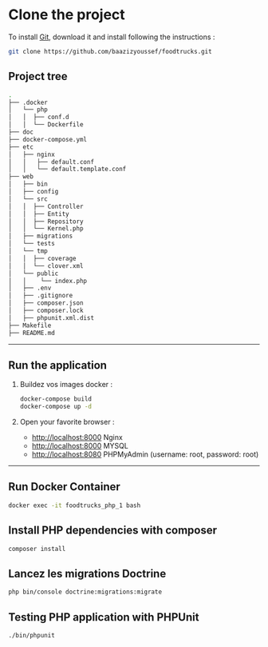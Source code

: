 # Clone the project

To install [Git](http://git-scm.com/book/en/v2/Getting-Started-Installing-Git), download it and install following the instructions :

```sh
git clone https://github.com/baazizyoussef/foodtrucks.git
```

## Project tree

```sh
.
├── .docker
│   └── php
│   │  ├── conf.d
│   │  └── Dockerfile
├── doc
├── docker-compose.yml
├── etc
│   ├── nginx
│   │   ├── default.conf
│   │   └── default.template.conf
├── web
│   ├── bin
│   ├── config
│   └── src
│   │  ├── Controller
│   │  ├── Entity
│   │  ├── Repository     
│   │  └── Kernel.php
│   ├── migrations
│   └── tests
│   └── tmp
│   │  ├── coverage
│   │  └── clover.xml
│   └── public
│   │    └── index.php
│   ├── .env
│   ├── .gitignore
│   ├── composer.json
│   ├── composer.lock
│   ├── phpunit.xml.dist
├── Makefile
├── README.md
```

___

## Run the application

1. Buildez vos images docker :

    ```sh
    docker-compose build
    docker-compose up -d
    ```
2. Open your favorite browser :

    * [http://localhost:8000](http://localhost:8000/) Nginx
    * [http://localhost:8000](http://localhost:3306/) MYSQL
    * [http://localhost:8080](http://localhost:8080/) PHPMyAdmin (username: root, password: root)

___


## Run Docker Container

```sh
docker exec -it foodtrucks_php_1 bash
```

## Install PHP dependencies with composer

```sh
composer install
```

## Lancez les migrations Doctrine

```sh
php bin/console doctrine:migrations:migrate
```

## Testing PHP application with PHPUnit

```sh
./bin/phpunit
```